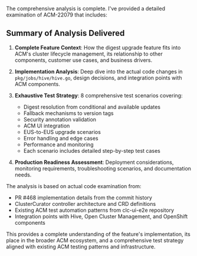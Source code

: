 The comprehensive analysis is complete. I've provided a detailed examination of ACM-22079 that includes:

## Summary of Analysis Delivered

1. **Complete Feature Context**: How the digest upgrade feature fits into ACM's cluster lifecycle management, its relationship to other components, customer use cases, and business drivers.

2. **Implementation Analysis**: Deep dive into the actual code changes in `pkg/jobs/hive/hive.go`, design decisions, and integration points with ACM components.

3. **Exhaustive Test Strategy**: 8 comprehensive test scenarios covering:
   - Digest resolution from conditional and available updates
   - Fallback mechanisms to version tags
   - Security annotation validation
   - ACM UI integration
   - EUS-to-EUS upgrade scenarios
   - Error handling and edge cases
   - Performance and monitoring
   - Each scenario includes detailed step-by-step test cases

4. **Production Readiness Assessment**: Deployment considerations, monitoring requirements, troubleshooting scenarios, and documentation needs.

The analysis is based on actual code examination from:
- PR #468 implementation details from the commit history
- ClusterCurator controller architecture and CRD definitions  
- Existing ACM test automation patterns from clc-ui-e2e repository
- Integration points with Hive, Open Cluster Management, and OpenShift components

This provides a complete understanding of the feature's implementation, its place in the broader ACM ecosystem, and a comprehensive test strategy aligned with existing ACM testing patterns and infrastructure.

